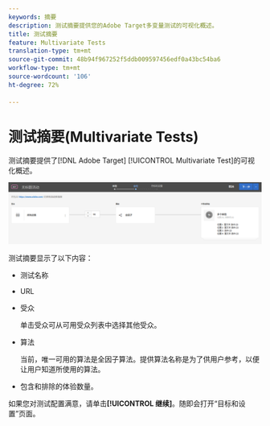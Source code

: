 ```yaml
---
keywords: 摘要
description: 测试摘要提供您的Adobe Target多变量测试的可视化概述。
title: 测试摘要
feature: Multivariate Tests
translation-type: tm+mt
source-git-commit: 48b94f967252f5ddb009597456edf0a43bc54ba6
workflow-type: tm+mt
source-wordcount: '106'
ht-degree: 72%

---
```



# 测试摘要(Multivariate Tests)

测试摘要提供了[!DNL Adobe Target] [!UICONTROL  Multivariate Test]的可视化概述。

![“测试摘要”对话框](/help/c-activities/c-multivariate-testing/t-create-multivariate-test/assets/summary2new.png)

测试摘要显示了以下内容：

* 测试名称
* URL
* 受众

   单击受众可从可用受众列表中选择其他受众。
* 算法

   当前，唯一可用的算法是全因子算法。提供算法名称是为了供用户参考，以便让用户知道所使用的算法。
* 包含和排除的体验数量。

如果您对测试配置满意，请单击&#x200B;**[!UICONTROL 继续]**。随即会打开“目标和设置”页面。
